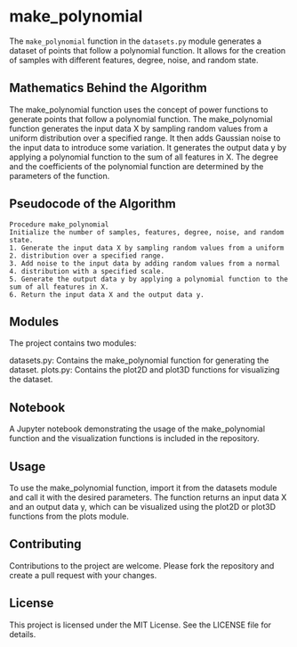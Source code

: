 # make_polynomial

The `make_polynomial` function in the `datasets.py` module generates a dataset of points that follow a polynomial function. It allows for the creation of samples with different features, degree, noise, and random state.

## Mathematics Behind the Algorithm

The make_polynomial function uses the concept of power functions to generate points that follow a polynomial function.
The make_polynomial function generates the input data X by sampling random values from a uniform distribution over a specified range. It then adds Gaussian noise to the input data to introduce some variation. It generates the output data y by applying a polynomial function to the sum of all features in X. The degree and the coefficients of the polynomial function are determined by the parameters of the function.

## Pseudocode of the Algorithm

```
Procedure make_polynomial
Initialize the number of samples, features, degree, noise, and random state.
1. Generate the input data X by sampling random values from a uniform 2. distribution over a specified range.
3. Add noise to the input data by adding random values from a normal 4. distribution with a specified scale.
5. Generate the output data y by applying a polynomial function to the sum of all features in X.
6. Return the input data X and the output data y.
```

## Modules

The project contains two modules:

datasets.py: Contains the make_polynomial function for generating the dataset.
plots.py: Contains the plot2D and plot3D functions for visualizing the dataset.

## Notebook

A Jupyter notebook demonstrating the usage of the make_polynomial function and the visualization functions is included in the repository.

## Usage

To use the make_polynomial function, import it from the datasets module and call it with the desired parameters. The function returns an input data X and an output data y, which can be visualized using the plot2D or plot3D functions from the plots module.

## Contributing
Contributions to the project are welcome. Please fork the repository and create a pull request with your changes.

## License
This project is licensed under the MIT License. See the LICENSE file for details.
